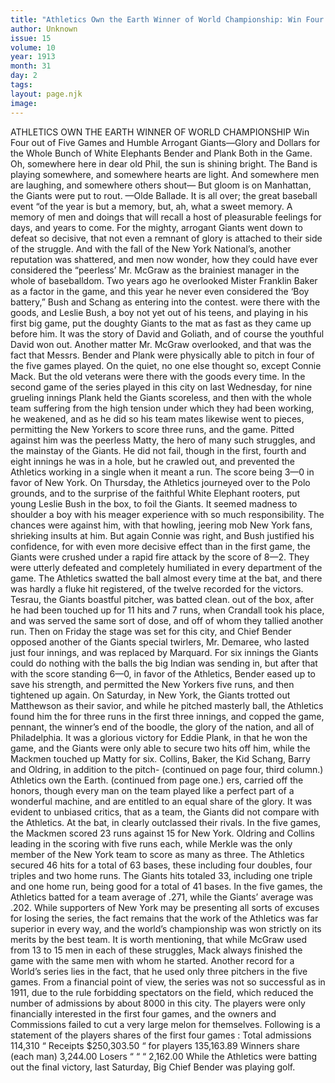 ```yaml
---
title: "Athletics Own the Earth Winner of World Championship: Win Four out of Five Games and Humble Arrogant Giants—Glory and Dollars for the Whole Bunch of White Elephants Bender and Plank Both in the Game. "
author: Unknown
issue: 15
volume: 10
year: 1913
month: 31
day: 2
tags:
layout: page.njk
image:
---
```

ATHLETICS OWN THE EARTH WINNER OF WORLD CHAMPIONSHIP    Win Four out of Five Games and Humble Arrogant Giants—Glory and Dollars for the Whole Bunch of White Elephants Bender and Plank Both in the Game.       Oh, somewhere here in dear old Phil, the sun is shining bright.    The Band is playing somewhere, and somewhere hearts are light.    And somewhere men are laughing, and somewhere others shout—    But gloom is on Manhattan, the Giants were put to rout. —Olde Ballade.       It is all over; the great baseball event “of the year is but a memory, but, ah, what a sweet memory. A memory of men and doings that will recall a host of pleasurable feelings for days, and years to come. For the mighty, arrogant Giants went down to defeat so decisive, that not even a remnant of glory is attached to their side of the struggle. And with the fall of the New York National’s, another reputation was shattered, and men now wonder, how they could have ever considered the “peerless’ Mr. McGraw as the brainiest manager in the whole of baseballdom.    Two years ago he overlooked Mister Franklin Baker as a factor in the game, and this year he never even considered the ‘Boy battery,” Bush and Schang as entering into the contest. were there with the goods, and Leslie Bush, a boy not yet out of his teens, and playing in his first big game, put the doughty Giants to the mat as fast as they came up before him. It was the story of David and Goliath, and of course the youthful David won out.   Another matter Mr. McGraw overlooked, and that was the fact that Messrs. Bender and Plank were physically able to pitch in four of the five games played. On the quiet, no one else thought so, except Connie Mack. But the old veterans were there with the goods every time.    In the second game of the series played in this city on last Wednesday, for nine grueling innings Plank held the Giants scoreless, and then with the whole team suffering from the high tension under which they had been working, he weakened, and as he did so his team mates likewise went to pieces, permitting the New Yorkers to score three runs, and the game. Pitted against him was the peerless Matty, the hero of many such struggles, and the mainstay of the Giants. He did not fail, though in the first, fourth and eight innings he was in a hole, but he crawled out, and prevented the Athletics working in a single when it meant a run. The score being 3—0 in favor of New York.    On Thursday, the Athletics journeyed over to the Polo grounds, and to the surprise of the faithful White Elephant rooters, put young Leslie Bush in the box, to foil the Giants. It seemed madness to shoulder a boy with his meager experience with so much responsibility. The chances were against him, with that howling, jeering mob New York fans, shrieking insults at him. But again Connie was right, and Bush justified his confidence, for with even more decisive effect than in the first game, the Giants were crushed under a rapid fire attack by the score of 8—2. They were utterly defeated and completely humiliated in every department of the game. The Athletics swatted the ball almost every time at the bat, and there was hardly a fluke hit registered, of the twelve recorded for the victors. Tesrau, the Giants boastful pitcher, was batted clean. out of the box, after he had been touched up for 11 hits and 7 runs, when Crandall took his place, and was served the same sort of dose, and off of whom they tallied another run. Then on Friday the stage was set for this city, and Chief Bender opposed another of the Giants special twirlers, Mr. Demaree, who lasted just four innings, and was replaced by Marquard. For six innings the Giants could do nothing with the balls the big Indian was sending in, but after that with the score standing 6—0, in favor of the Athletics, Bender eased up to save his strength, and permitted the New Yorkers five runs, and then tightened up again.    On Saturday, in New York, the Giants trotted out Matthewson as their savior, and while he pitched masterly ball, the Athletics found him the for three runs in the first three innings, and copped the game, pennant, the winner’s end of the boodle, the glory of the nation, and all of Philadelphia.    It was a glorious victory for Eddie Plank, in that he won the game, and the Giants were only able to secure two hits off him, while the Mackmen touched up Matty for six.   Collins, Baker, the Kid Schang, Barry and Oldring, in addition to the pitch-   (continued on page four, third column.)       Athletics own the Earth.    (continued from page one.)    ers, carried off the honors, though every man on the team played like a perfect part of a wonderful machine, and are entitled to an equal share of the glory.    It was evident to unbiased critics, that as a team, the Giants did not compare with the Athletics. At the bat, in clearly outclassed their rivals. In the five games, the Mackmen scored 23 runs against 15 for New York. Oldring and Collins leading in the scoring with five runs each, while Merkle was the only member of the New York team to score as many as three. The Athletics secured 46 hits for a total of 63 bases, these including four doubles, four triples and two home runs. The Giants hits totaled 33, including one triple and one home run, being good for a total of 41 bases. In the five games, the Athletics batted for a team average of .271, while the Giants’ average was .202.    While supporters of New York may be presenting all sorts of excuses for losing the series, the fact remains that the work of the Athletics was far superior in every way, and the world’s championship was won strictly on its merits by the best team.   It is worth mentioning, that while McGraw used from 13 to 15 men in each of these struggles, Mack always finished the game with the same men with whom he started. Another record for a World’s series lies in the fact, that he used only three pitchers in the five games.   From a financial point of view, the series was not so successful as in 1911, due to the rule forbidding spectators on the field, which reduced the number of admissions by about 8000 in this city.   The players were only financially interested in the first four games, and the owners and Commissions failed to cut a very large melon for themselves.   Following is a statement of the players shares of the first four games :     Total admissions 114,310   “ Receipts $250,303.50   “ for players 135,163.89   Winners share (each man) 3,244.00   Losers “ “ “ 2,162.00   While the Athletics were batting out the final victory, last Saturday, Big Chief Bender was playing golf.   


